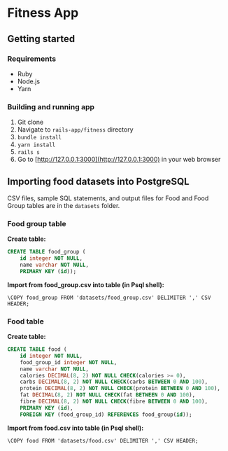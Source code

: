 # Fitness App
## Getting started
### Requirements
* Ruby
* Node.js
* Yarn

### Building and running app
1. Git clone
2. Navigate to `rails-app/fitness` directory
3. `bundle install`
4. `yarn install`
5. `rails s`
6. Go to [http://127.0.0.1:3000](http://127.0.0.1:3000) in your web browser

## Importing food datasets into PostgreSQL
CSV files, sample SQL statements, and output files for Food and Food Group tables are in the `datasets` folder.

### Food group table
**Create table:**
```sql
CREATE TABLE food_group (
    id integer NOT NULL,
    name varchar NOT NULL,
    PRIMARY KEY (id));
```

**Import from food_group.csv into table (in Psql shell):**
```postgresql
\COPY food_group FROM 'datasets/food_group.csv' DELIMITER ',' CSV HEADER;
```

### Food table
**Create table:**
```sql
CREATE TABLE food (
    id integer NOT NULL,
    food_group_id integer NOT NULL,
    name varchar NOT NULL,
    calories DECIMAL(8, 2) NOT NULL CHECK(calories >= 0),
    carbs DECIMAL(8, 2) NOT NULL CHECK(carbs BETWEEN 0 AND 100),
    protein DECIMAL(8, 2) NOT NULL CHECK(protein BETWEEN 0 AND 100),
    fat DECIMAL(8, 2) NOT NULL CHECK(fat BETWEEN 0 AND 100),
    fibre DECIMAL(8, 2) NOT NULL CHECK(fibre BETWEEN 0 AND 100),
    PRIMARY KEY (id),
    FOREIGN KEY (food_group_id) REFERENCES food_group(id));
```

**Import from food.csv into table (in Psql shell):**
```postgresql
\COPY food FROM 'datasets/food.csv' DELIMITER ',' CSV HEADER;
```
